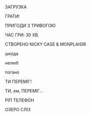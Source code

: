 ЗАГРУЗКА

ГРАТИ!

ПРИГОДИ З ТРИВОГОЮ

ЧАС ГРИ: 30 ХВ.

СТВОРЕНО NICKY CASE & MONPLAISIR

шкода

нелюб

погано

ТИ ПЕРЕМІГ!

ТИ, ем, ПЕРЕМІГ...

РІП ТЕЛЕФОН

ОЗЕРО СЛІЗ